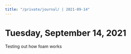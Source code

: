 ```yaml
---
title: "/private/journal/ | 2021-09-14"
---
```


# Tuesday, September 14, 2021
Testing out how foam works